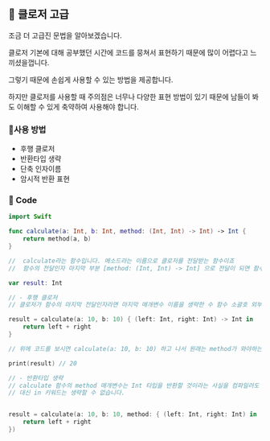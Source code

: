 ## 📌 클로저 고급

조금 더 고급진 문법을 알아보겠습니다.

클로저 기본에 대해 공부했던 시간에 코드를 뭉쳐서 표현하기 때문에 많이 어렵다고 느끼셨을껍니다. 

그렇기 때문에 손쉽게 사용할 수 있는 방법을 제공합니다.

하지만 클로저를 사용할 때 주의점은 너무나 다양한 표현 방법이 있기 때문에 남들이 봐도 이해할 수 있게 축약하여 사용해야 합니다.

### 📐사용 방법
 - 후행 클로저
 - 반환타입 생략
 - 단축 인자이름
 - 암시적 반환 표현
 
### 📐 Code

```swift
import Swift

func calculate(a: Int, b: Int, method: (Int, Int) -> Int) -> Int {
	return method(a, b)
}

//  calculate라는 함수입니다. 메소드라는 이름으로 클로저를 전달받는 함수이죠 
//  함수의 전달인자 마지막 부분 [method: (Int, Int) -> Int] 으로 전달이 되면 함수 밖으로 클로저를 빼낼 수 있습니다. 

var result: Int

// - 후행 클로저
// 클로저가 함수의 마지막 전달인자라면 마지막 매개변수 이름을 생략한 수 함수 소괄호 외부에 클로저를 구현할 수 있습니다.

result = calculate(a: 10, b: 10) { (left: Int, right: Int) -> Int in 
	return left + right
}

// 위에 코드를 보시면 calculate(a: 10, b: 10) 하고 나서 원래는 method가 와야하는데 소괄호가 닫히고 클로저를 만들어주시면 마지막 전달인자로 전달 될 클로저인걸 알 수 있습니다.

print(result) // 20

// - 반환타입 생략
// calculate 함수의 method 매개변수는 Int 타입을 반환할 것이라는 사실을 컴파일러도 알기 때문에 굳이 클로저에서 반환타입을 명시해 주지 않아도 됩니다. 
// 대신 in 키워드는 생략할 수 없습니다.


result = calculate(a: 10, b: 10, method: { (left: Int, right: Int) in
	return left + right
}) 
